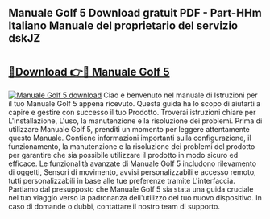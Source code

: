 ## Manuale Golf 5 Download gratuit PDF - Part-HHm Italiano Manuale del proprietario del servizio dskJZ

# <h2><a href="http://dfbaki.blite.top/?on=Manuale+Golf+5">🔗Download 👉🔴 Manuale Golf 5</a></h2>

[![Manuale Golf 5 download](https://i.imgur.com/lujVjoI.png)](http://dfbaki.blite.top/?on=Manuale+Golf+5)
Ciao e benvenuto nel manuale di Istruzioni per il tuo Manuale Golf 5 appena ricevuto. Questa guida ha lo scopo di aiutarti a capire e gestire con successo il tuo Prodotto. Troverai istruzioni chiare per L'installazione, L'uso, la manutenzione e la risoluzione dei problemi. Prima di utilizzare Manuale Golf 5, prenditi un momento per leggere attentamente questo Manuale. Contiene informazioni importanti sulla configurazione, il funzionamento, la manutenzione e la risoluzione dei problemi del prodotto per garantire che sia possibile utilizzare il prodotto in modo sicuro ed efficace. Le funzionalità avanzate di Manuale Golf 5 includono rilevamento di oggetti, Sensori di movimento, avvisi personalizzabili e accesso remoto, tutti personalizzabili in base alle tue preferenze tramite L'interfaccia. Partiamo dal presupposto che Manuale Golf 5 sia stata una guida cruciale nel tuo viaggio verso la padronanza dell'utilizzo del tuo nuovo dispositivo. In caso di domande o dubbi, contattare il nostro team di supporto.
